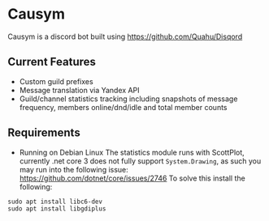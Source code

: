 # Causym

Causym is a discord bot built using https://github.com/Quahu/Disqord

## Current Features
- Custom guild prefixes
- Message translation via Yandex API
- Guild/channel statistics tracking including snapshots of message frequency, members online/dnd/idle and total member counts

## Requirements
- Running on Debian Linux
The statistics module runs with ScottPlot, currently .net core 3 does not fully support `System.Drawing`, as such you may run into the following issue: https://github.com/dotnet/core/issues/2746
To solve this install the following:
```
sudo apt install libc6-dev 
sudo apt install libgdiplus
```
